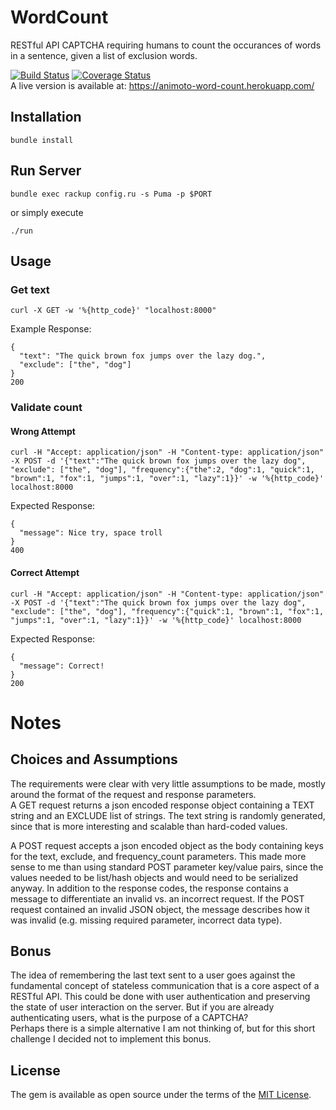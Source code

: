 # WordCount
RESTful API CAPTCHA requiring humans to count the occurances of words in a sentence, given a list of exclusion words.  

[![Build Status](https://travis-ci.org/Curly-Mo/word_count_validator.svg?branch=master)](https://travis-ci.org/Curly-Mo/word_count_validator) 
[![Coverage Status](https://coveralls.io/repos/github/Curly-Mo/word_count_validator/badge.svg?branch=master)](https://coveralls.io/github/Curly-Mo/word_count_validator?branch=master)  
A live version is available at: https://animoto-word-count.herokuapp.com/

## Installation
```
bundle install
```

## Run Server
```
bundle exec rackup config.ru -s Puma -p $PORT
```
or simply execute
```
./run
```

## Usage
### Get text
```
curl -X GET -w '%{http_code}' "localhost:8000"
```
Example Response:
```
{
  "text": "The quick brown fox jumps over the lazy dog.",
  "exclude": ["the", "dog"]
} 
200
```
### Validate count
#### Wrong Attempt
```
curl -H "Accept: application/json" -H "Content-type: application/json" -X POST -d '{"text":"The quick brown fox jumps over the lazy dog", "exclude": ["the", "dog"], "frequency":{"the":2, "dog":1, "quick":1, "brown":1, "fox":1, "jumps":1, "over":1, "lazy":1}}' -w '%{http_code}' localhost:8000
```
Expected Response:
```
{
  "message": Nice try, space troll
}
400
```
#### Correct Attempt
```
curl -H "Accept: application/json" -H "Content-type: application/json" -X POST -d '{"text":"The quick brown fox jumps over the lazy dog", "exclude": ["the", "dog"], "frequency":{"quick":1, "brown":1, "fox":1, "jumps":1, "over":1, "lazy":1}}' -w '%{http_code}' localhost:8000
```
Expected Response:
```
{
  "message": Correct!
}
200
```

# Notes
## Choices and Assumptions
The requirements were clear with very little assumptions to be made, mostly around the format of the request and response parameters.  
A GET request returns a json encoded response object containing a TEXT string and an EXCLUDE list of strings. The text string is randomly generated, since that is more interesting and scalable than hard-coded values.   

A POST request accepts a json encoded object as the body containing keys for the text, exclude, and frequency_count parameters. This made more sense to me than using standard POST parameter key/value pairs, since the values needed to be list/hash objects and would need to be serialized anyway.
In addition to the response codes, the response contains a message to differentiate an invalid vs. an incorrect request. If the POST request contained an invalid JSON object, the message describes how it was invalid (e.g. missing required parameter, incorrect data type).

## Bonus
The idea of remembering the last text sent to a user goes against the fundamental concept of stateless communication that is a core aspect of a RESTful API. This could be done with user authentication and preserving the state of user interaction on the server. But if you are already authenticating users, what is the purpose of a CAPTCHA?  
Perhaps there is a simple alternative I am not thinking of, but for this short challenge I decided not to implement this bonus.


## License

The gem is available as open source under the terms of the [MIT License](http://opensource.org/licenses/MIT).
